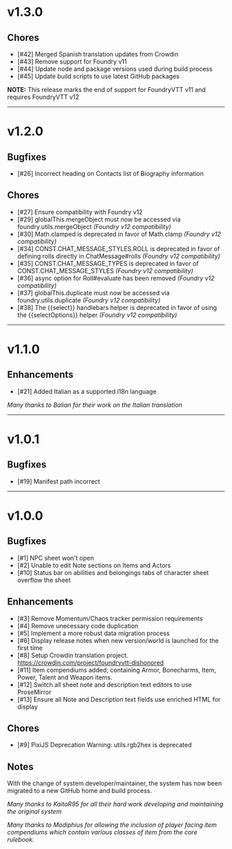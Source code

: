 # v1.3.0

## Chores
- [#42] Merged Spanish translation updates from Crowdin
- [#43] Remove support for Foundry v11
- [#44] Update node and package versions used during build process
- [#45] Update build scripts to use latest GitHub packages

**NOTE:** This release marks the end of support for FoundryVTT v11 and requires FoundryVTT v12

---

# v1.2.0

## Bugfixes
- [#26] Incorrect heading on Contacts list of Biography information

## Chores
- [#27] Ensure compatibility with Foundry v12
- [#29] globalThis.mergeObject must now be accessed via foundry.utils.mergeObject *(Foundry v12 compatibility)*
- [#30] Math.clamped is deprecated in favor of Math.clamp *(Foundry v12 compatibility)*
- [#34] CONST.CHAT_MESSAGE_STYLES.ROLL is deprecated in favor of defining rolls directly in ChatMessage#rolls *(Foundry v12 compatibility)*
- [#35] CONST.CHAT_MESSAGE_TYPES is deprecated in favor of CONST.CHAT_MESSAGE_STYLES *(Foundry v12 compatibility)*
- [#36] async option for Roll#evaluate has been removed *(Foundry v12 compatibility)*
- [#37] globalThis.duplicate must now be accessed via foundry.utils.duplicate *(Foundry v12 compatibility)*
- [#38] The {{select}} handlebars helper is deprecated in favor of using the {{selectOptions}} helper *(Foundry v12 compatibility)*

---

# v1.1.0

## Enhancements
- [#21] Added Italian as a supported i18n language

*Many thanks to Balian for their work on the Italian translation*

---

# v1.0.1

## Bugfixes
- [#19] Manifest path incorrect

---

# v1.0.0

## Bugfixes
- [#1] NPC sheet won't open
- [#2] Unable to edit Note sections on Items and Actors
- [#10] Status bar on abilities and belongings tabs of character sheet overflow the sheet

## Enhancements
- [#3] Remove Momentum/Chaos tracker permission requirements
- [#4] Remove unecessary code duplication
- [#5] Implement a more robust data migration process
- [#6] Display release notes when new version/world is launched for the first time
- [#8] Setup Crowdin translation project. https://crowdin.com/project/foundryvtt-dishonored
- [#11] Item compendiums added; containing Armor, Bonecharms, Item, Power, Talent and Weapon items.
- [#12] Switch all sheet note and description text editors to use ProseMirror
- [#13] Ensure all Note and Description text fields use enriched HTML for display

## Chores
- [#9] PixiJS Deprecation Warning: utils.rgb2hex is deprecated

## Notes
With the change of system developer/maintainer, the system has now been migrated to a new GitHub home and build process.

*Many thanks to KaitoR95 for all their hard work developing and maintaining the original system*

*Many thanks to Modiphius for allowing the inclusion of player facing item compendiums which contain various classes of item from the core rulebook.*
